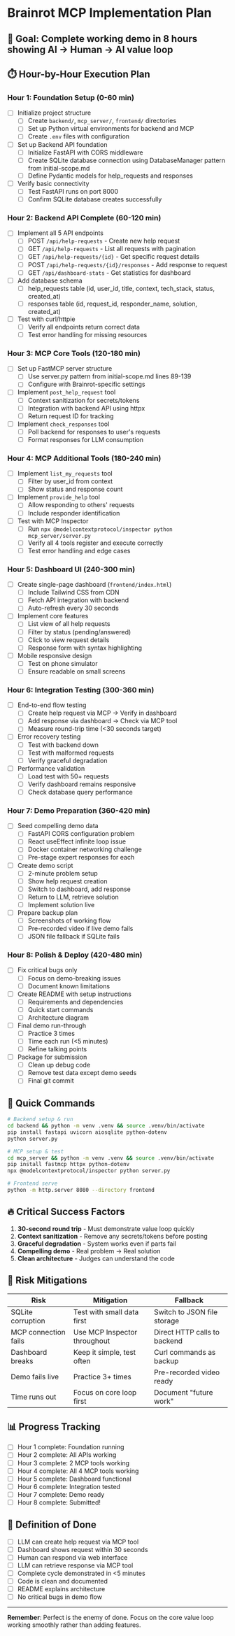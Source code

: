 # Brainrot MCP Implementation Plan

## 🎯 Goal: Complete working demo in 8 hours showing AI → Human → AI value loop

## ⏱️ Hour-by-Hour Execution Plan

### Hour 1: Foundation Setup (0-60 min)
- [ ] Initialize project structure
  - [ ] Create `backend/`, `mcp_server/`, `frontend/` directories
  - [ ] Set up Python virtual environments for backend and MCP
  - [ ] Create `.env` files with configuration
- [ ] Set up Backend API foundation
  - [ ] Initialize FastAPI with CORS middleware
  - [ ] Create SQLite database connection using DatabaseManager pattern from initial-scope.md
  - [ ] Define Pydantic models for help_requests and responses
- [ ] Verify basic connectivity
  - [ ] Test FastAPI runs on port 8000
  - [ ] Confirm SQLite database creates successfully

### Hour 2: Backend API Complete (60-120 min)
- [ ] Implement all 5 API endpoints
  - [ ] POST `/api/help-requests` - Create new help request
  - [ ] GET `/api/help-requests` - List all requests with pagination
  - [ ] GET `/api/help-requests/{id}` - Get specific request details
  - [ ] POST `/api/help-requests/{id}/responses` - Add response to request
  - [ ] GET `/api/dashboard-stats` - Get statistics for dashboard
- [ ] Add database schema
  - [ ] help_requests table (id, user_id, title, context, tech_stack, status, created_at)
  - [ ] responses table (id, request_id, responder_name, solution, created_at)
- [ ] Test with curl/httpie
  - [ ] Verify all endpoints return correct data
  - [ ] Test error handling for missing resources

### Hour 3: MCP Core Tools (120-180 min)
- [ ] Set up FastMCP server structure
  - [ ] Use server.py pattern from initial-scope.md lines 89-139
  - [ ] Configure with Brainrot-specific settings
- [ ] Implement `post_help_request` tool
  - [ ] Context sanitization for secrets/tokens
  - [ ] Integration with backend API using httpx
  - [ ] Return request ID for tracking
- [ ] Implement `check_responses` tool
  - [ ] Poll backend for responses to user's requests
  - [ ] Format responses for LLM consumption

### Hour 4: MCP Additional Tools (180-240 min)
- [ ] Implement `list_my_requests` tool
  - [ ] Filter by user_id from context
  - [ ] Show status and response count
- [ ] Implement `provide_help` tool
  - [ ] Allow responding to others' requests
  - [ ] Include responder identification
- [ ] Test with MCP Inspector
  - [ ] Run `npx @modelcontextprotocol/inspector python mcp_server/server.py`
  - [ ] Verify all 4 tools register and execute correctly
  - [ ] Test error handling and edge cases

### Hour 5: Dashboard UI (240-300 min)
- [ ] Create single-page dashboard (`frontend/index.html`)
  - [ ] Include Tailwind CSS from CDN
  - [ ] Fetch API integration with backend
  - [ ] Auto-refresh every 30 seconds
- [ ] Implement core features
  - [ ] List view of all help requests
  - [ ] Filter by status (pending/answered)
  - [ ] Click to view request details
  - [ ] Response form with syntax highlighting
- [ ] Mobile responsive design
  - [ ] Test on phone simulator
  - [ ] Ensure readable on small screens

### Hour 6: Integration Testing (300-360 min)
- [ ] End-to-end flow testing
  - [ ] Create help request via MCP → Verify in dashboard
  - [ ] Add response via dashboard → Check via MCP tool
  - [ ] Measure round-trip time (<30 seconds target)
- [ ] Error recovery testing
  - [ ] Test with backend down
  - [ ] Test with malformed requests
  - [ ] Verify graceful degradation
- [ ] Performance validation
  - [ ] Load test with 50+ requests
  - [ ] Verify dashboard remains responsive
  - [ ] Check database query performance

### Hour 7: Demo Preparation (360-420 min)
- [ ] Seed compelling demo data
  - [ ] FastAPI CORS configuration problem
  - [ ] React useEffect infinite loop issue
  - [ ] Docker container networking challenge
  - [ ] Pre-stage expert responses for each
- [ ] Create demo script
  - [ ] 2-minute problem setup
  - [ ] Show help request creation
  - [ ] Switch to dashboard, add response
  - [ ] Return to LLM, retrieve solution
  - [ ] Implement solution live
- [ ] Prepare backup plan
  - [ ] Screenshots of working flow
  - [ ] Pre-recorded video if live demo fails
  - [ ] JSON file fallback if SQLite fails

### Hour 8: Polish & Deploy (420-480 min)
- [ ] Fix critical bugs only
  - [ ] Focus on demo-breaking issues
  - [ ] Document known limitations
- [ ] Create README with setup instructions
  - [ ] Requirements and dependencies
  - [ ] Quick start commands
  - [ ] Architecture diagram
- [ ] Final demo run-through
  - [ ] Practice 3 times
  - [ ] Time each run (<5 minutes)
  - [ ] Refine talking points
- [ ] Package for submission
  - [ ] Clean up debug code
  - [ ] Remove test data except demo seeds
  - [ ] Final git commit

## 🚀 Quick Commands

```bash
# Backend setup & run
cd backend && python -m venv .venv && source .venv/bin/activate
pip install fastapi uvicorn aiosqlite python-dotenv
python server.py

# MCP setup & test
cd mcp_server && python -m venv .venv && source .venv/bin/activate
pip install fastmcp httpx python-dotenv
npx @modelcontextprotocol/inspector python server.py

# Frontend serve
python -m http.server 8080 --directory frontend
```

## 🔥 Critical Success Factors

1. **30-second round trip** - Must demonstrate value loop quickly
2. **Context sanitization** - Remove any secrets/tokens before posting
3. **Graceful degradation** - System works even if parts fail
4. **Compelling demo** - Real problem → Real solution
5. **Clean architecture** - Judges can understand the code

## 🚨 Risk Mitigations

| Risk | Mitigation | Fallback |
|------|------------|----------|
| SQLite corruption | Test with small data first | Switch to JSON file storage |
| MCP connection fails | Use MCP Inspector throughout | Direct HTTP calls to backend |
| Dashboard breaks | Keep it simple, test often | Curl commands as backup |
| Demo fails live | Practice 3+ times | Pre-recorded video ready |
| Time runs out | Focus on core loop first | Document "future work" |

## 📊 Progress Tracking

- [ ] Hour 1 complete: Foundation running
- [ ] Hour 2 complete: All APIs working
- [ ] Hour 3 complete: 2 MCP tools working
- [ ] Hour 4 complete: All 4 MCP tools working
- [ ] Hour 5 complete: Dashboard functional
- [ ] Hour 6 complete: Integration tested
- [ ] Hour 7 complete: Demo ready
- [ ] Hour 8 complete: Submitted!

## 🎯 Definition of Done

- [ ] LLM can create help request via MCP tool
- [ ] Dashboard shows request within 30 seconds
- [ ] Human can respond via web interface
- [ ] LLM can retrieve response via MCP tool
- [ ] Complete cycle demonstrated in <5 minutes
- [ ] Code is clean and documented
- [ ] README explains architecture
- [ ] No critical bugs in demo flow

---

**Remember**: Perfect is the enemy of done. Focus on the core value loop working smoothly rather than adding features.